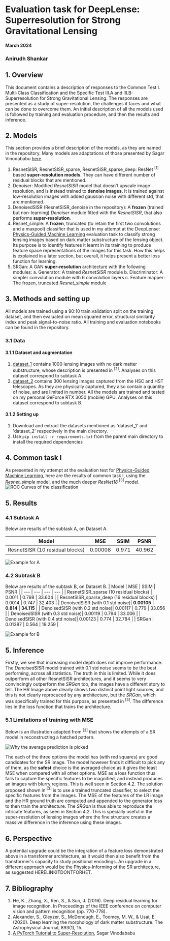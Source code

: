 # Evaluation task for DeepLense: Superresolution for Strong Gravitational Lensing

#### March 2024

### Anirudh Shankar

## 1. Overview

This document contains a description of responses to the Common Test I. Multi-Class Classification and the Specific Test III.A and III.B: Superresolution for Strong Gravitational Lensing. 
The responses are presented as a study of super-resolution, the challenges it faces and what can be done to overcome them.
An initial description of all the models used is followed by training and evaluation procedure, and then the results and inference.

## 2. Models

This section provides a brief description of the models, as they are named in the repository. Many models are adaptations of those presented by Sagar Vinodababu [here](https://github.com/sgrvinod/a-PyTorch-Tutorial-to-Super-Resolution).
1. ResnetSISR, ResnetSISR_sparse, ResnetSISR_sparse_deep: ResNet $^{[1]}$ based **super-resolution models**. They can have different number of residual blocks that are mentioned.
2. Denoiser: Modified *ResnetSISR* model that doesn't upscale image resolution, and is instead trained to **denoise images**. It is trained against low-resolution images with added gaussian noise with different std, that are mentioned. 
3. DenoisedSISR (ResnetSISR_denoise in the repository): A **frozen** (trained but non-learning) *Denoiser* module fitted with the *ResnetSISR*, that also performs **super-resolution**. 
4. Resnet_simple: A **frozen**, truncated (to retain the first two convolutions and a maxpool) classifier that is used in my attempt at the DeepLense: [Physics-Guided Machine Learning](https://github.com/anirudhshankar99/DeepLense_PINN) evaluation task to classify strong lensing images based on dark matter substructure of the lensing object. Its purpose is to identify features it learnt in its training to produce feature space representations of the images for this task. How this helps is explained in a later section, but overall, it helps present a better loss function for learning.
5. SRGan: A GAN **super-resolution** architecture with the following modules:
    a. Generator: A trained *ResnetSISR* module
    b. Discriminator: A simpler convolution module with 6 convolution layers
    c. Feature mapper: The frozen, truncated *Resnet_simple* module

## 3. Methods and setting up

All models are trained using a 90:10 train:validation split on the training dataset, and then evaluated on mean squared error, structural similarity index and peak signal-to-noise ratio. All training and evaluation notebooks can be found in the repository. 

### 3.1 Data

#### 3.1.1 Dataset and augmentation
1. [dataset_1](https://drive.google.com/file/d/1uJmDZw649XS-r-dYs9WD-OPwF_TIroVw/view?usp=sharing) contains 1000 lensing images with no dark matter substructure, whose description is presented in $^{[2]}$. Analyses on this dataset correspond to subtask A.
2. [dataset_2](https://drive.google.com/file/d/1plYfM-jFJT7TbTMVssuCCFvLzGdxMQ4h/view?usp=sharing) contains 300 lensing images captured from the HSC and HST telescopes. As they are physically captured, they also contain a quantity of noise, and are limited in number.
All the models are trained and tested on my personal GeForce RTX 3050 (mobile) GPU. Analyses on this dataset correspond to subtask B.

#### 3.1.2 Setting up
1. Download and extract the datasets mentioned as 'dataset_1' and 'dataset_2' respectively in the main directory.
2. Use `pip install -r requirements.txt` from the parent main directory to install the required dependencies

## 4. Common task I
As presented in my attempt at the evaluation test for [Physics-Guided Machine Learning](https://github.com/anirudhshankar99/DeepLense_PINN), here are the results of common task I, using the *Resnet_simple* model, and the much deeper *ResNet18* $^{[3]}$ model.
![ROC Curves of the classification](Results/resnet_simple.png "ROC Curves of the classification")

## 5. Results

### 4.1 Subtask A
Below are results of the subtask A, on Dataset A.

| Model | MSE | SSIM | PSNR |
| --- | --- | --- | --- |
| ResnetSISR (10 residual blocks)| 0.00008 | 0.971 | 40.962 |

![Example for A](Results/A.png "SR results")

### 4.2 Subtask B
Below are results of the subtask B, on Dataset B.
| Model | MSE | SSIM | PSNR |
| --- | --- | --- | --- |
| ResnetSISR_sparse (10 residual blocks) | 0.0011 | 0.798 | 33.604 |
| ResnetSISR_sparse_deep (16 residual blocks) | 0.0014 | 0.747 | 32.403 |
| DenoisedSISR (with 0.1 std noise)| **0.00105** | **0.814** | **34.115** |
| DenoisedSISR (with 0.2 std noise)| 0.00117 | 0.779 | 33.056 |
| DenoisedSISR (with 0.3 std noise)| 0.00119 | 0.794 | 33.006 |
| DenoisedSISR (with 0.4 std noise)| 0.00123 | 0.774 | 32.784 |
| SRGan | 0.01387 | 0.564 | 19.259 |

![Example for B](Results/B.png "Various SR results")

## 5. Inference

Firstly, we see that increasing model depth does not improve performance.
The *DenoisedSISR* model trained with 0.1 std noise seems to be the best performing, across all statistics. The truth in this is limited. While it does outperform all other ResnetSISR architectures, and it seems to very convincingly outperform the *SRGan* too, the images have a different story to tell.
The HR Image above clearly shows two distinct point light sources, and this is not clearly reprocuced by any architecture, but the *SRGan*, which was specifically trained for this purpose, as presented in $^{[3]}$. The difference lies in the loss function that trains the architecture.

### 5.1 Limitations of training with MSE

Below is an illustration adapted from $^{[3]}$ that shows the attempts of a SR model in reconstructing a hatched pattern.

![Why the average prediction is picked](Results/Feature_necessity.png "")

The each of the three options the model has (with red squares) are good candidates for the SR image. The model however finds it difficult to pick any of them, as the **safest** choice is the averaged choice as it gives the least MSE when compared with all other options. MSE as a loss function thus fails to capture the specific features to be magnified, and instead produces an images with blurry regions. This is well seen in Section 4.2.
The solution proposed shown in $^{[3]}$ is to use a trained truncated classifier, to select the specific features from the images. The MSE of the features of the LR image and the HR ground truth are computed and appended to the generator loss to then train the architecture. The *SRGan* is thus able to reproduce the intricate features, as seen in Section 4.2.
This is specially useful in the super-resolution of lensing images where the fine structure creates a massive difference in the inference using these images. 

## 6. Perspective

A potential upgrade could be the integration of a feature loss demonstrated above in a transformer architecture, as it would then also benefit from the transformer's capacity to study positional encodings.
An upgrade in a different approach would be the Physics-Informing of the SR architecture, as suggested HERELINKITDONTFORHET.

## 7. Bibliography

1. He, K., Zhang, X., Ren, S., & Sun, J. (2016). Deep residual learning for image recognition. In Proceedings of the IEEE conference on computer vision and pattern recognition (pp. 770-778).
2. Alexander, S., Gleyzer, S., McDonough, E., Toomey, M. W., & Usai, E. (2020). Deep learning the morphology of dark matter substructure. The Astrophysical Journal, 893(1), 15.
3. [A PyTorch Tutorial to Super-Resolution](https://github.com/sgrvinod/a-PyTorch-Tutorial-to-Super-Resolution), Sagar Vinodababu 